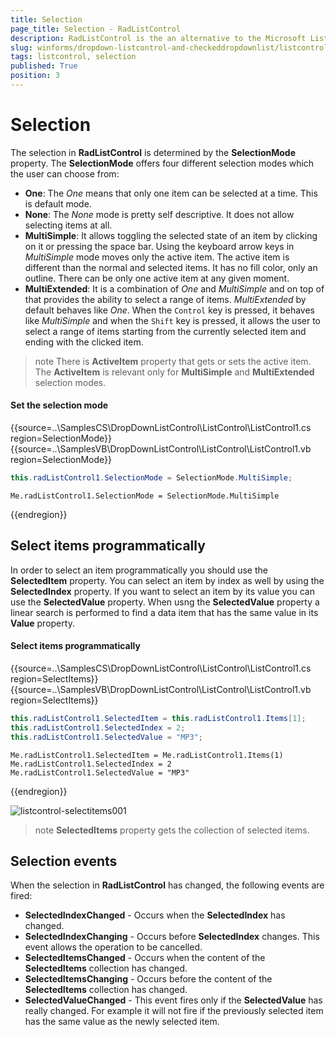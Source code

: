 ```yaml
---
title: Selection
page_title: Selection - RadListControl
description: RadListControl is the an alternative to the Microsoft ListBox control.
slug: winforms/dropdown-listcontrol-and-checkeddropdownlist/listcontrol/features/selection
tags: listcontrol, selection
published: True
position: 3  
---
```


# Selection

The selection in __RadListControl__ is determined by the __SelectionMode__ property. The __SelectionMode__ offers four different selection modes which the user can choose from:

* __One__: The *One* means that only one item can be selected at a time. This is default mode.
* __None__: The *None* mode is pretty self descriptive. It does not allow selecting items at all. 
* __MultiSimple__: It allows toggling the selected state of an item by clicking on it or pressing the space bar. Using the keyboard arrow keys in *MultiSimple* mode moves only the active item. The active item is different than the normal and selected items. It has no fill color, only an outline. There can be only one active item at any given moment.
* __MultiExtended__: It is a combination of *One* and *MultiSimple* and on top of that provides the ability to select a range of items. *MultiExtended* by default behaves like *One*. When the `Control` key is pressed, it behaves like *MultiSimple* and when the `Shift` key is pressed, it allows the user to select a range of items starting from the currently selected item and ending with the clicked item.
 
>note There is **ActiveItem** property that gets or sets the active item. The **ActiveItem** is relevant only for **MultiSimple** and **MultiExtended** selection modes.

#### Set the selection mode
{{source=..\SamplesCS\DropDownListControl\ListControl\ListControl1.cs region=SelectionMode}} 
{{source=..\SamplesVB\DropDownListControl\ListControl\ListControl1.vb region=SelectionMode}} 

````C#
this.radListControl1.SelectionMode = SelectionMode.MultiSimple;

````
````VB.NET
Me.radListControl1.SelectionMode = SelectionMode.MultiSimple

````

{{endregion}}

## Select items programmatically 

In order to select an item programmatically you should use the **SelectedItem** property. You can select an item by index as well by using the **SelectedIndex** property. If you want to select an item by its value you can use the **SelectedValue** property. When usng the **SelectedValue** property a linear search is performed to find a data item that has the same value in its **Value** property.

#### Select items programmatically 
{{source=..\SamplesCS\DropDownListControl\ListControl\ListControl1.cs region=SelectItems}} 
{{source=..\SamplesVB\DropDownListControl\ListControl\ListControl1.vb region=SelectItems}} 

````C#
this.radListControl1.SelectedItem = this.radListControl1.Items[1];
this.radListControl1.SelectedIndex = 2;
this.radListControl1.SelectedValue = "MP3";

````
````VB.NET
Me.radListControl1.SelectedItem = Me.radListControl1.Items(1)
Me.radListControl1.SelectedIndex = 2
Me.radListControl1.SelectedValue = "MP3"

````

{{endregion}}

![listcontrol-selectitems001](images/listcontrol-selectitems001.png)

>note **SelectedItems** property gets the collection of selected items.

## Selection events

When the selection in **RadListControl** has changed, the following events are fired:

- **SelectedIndexChanged** - Occurs when the **SelectedIndex** has changed.
- **SelectedIndexChanging** - Occurs before **SelectedIndex** changes. This event allows the operation to be cancelled.
- **SelectedItemsChanged** - Occurs when the content of the **SelectedItems** collection has changed.
- **SelectedItemsChanging** - Occurs before the content of the **SelectedItems** collection has changed.
- **SelectedValueChanged** - This event fires only if the **SelectedValue** has really changed. For example it will not fire if the previously selected item has the same value as the newly selected item.

